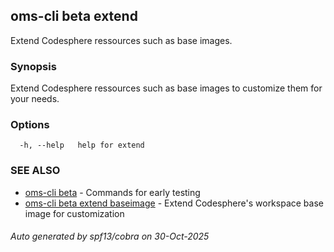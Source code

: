 ## oms-cli beta extend

Extend Codesphere ressources such as base images.

### Synopsis

Extend Codesphere ressources such as base images to customize them for your needs.

### Options

```
  -h, --help   help for extend
```

### SEE ALSO

* [oms-cli beta](oms-cli_beta.md)	 - Commands for early testing
* [oms-cli beta extend baseimage](oms-cli_beta_extend_baseimage.md)	 - Extend Codesphere's workspace base image for customization

###### Auto generated by spf13/cobra on 30-Oct-2025

